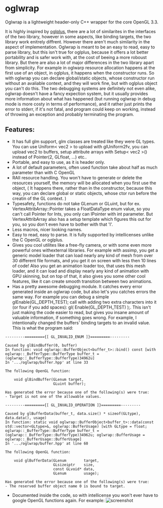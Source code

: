 oglwrap
=======

Oglwrap is a lightweight header-only C++ wrapper for the core OpenGL 3.3. 

It is highly inspired by [oglplus](https://github.com/matus-chochlik/oglplus), there are a lot of similarites in the interfaces of the two library, however in some aspects, like binding targets, the two library work enitrely diffrent.
However there aren't much similarity in the aspect of implementation. Oglwrap is meant to be an easy to read, easy to parse library, but this isn't true for oglplus, because it offers a lot better portability and is safer work with, at the cost of beeing a more roboust library. But there are also a lot of major differences in the two library apart from simplicity. For example in oglwarp resource allocation happens at the first use of an object, in oglplus, it happens when the constructor runs. So with oglwrap you can declare global/static objects, whose constructor run without an avaliable context, and they will work fine, but with oglplus object you can't do this. The two debugging systems are definitely not even alike, oglwrap doesn't have a fancy expection system, but it usually provides more information about what has happened (but running oglwrap in debug mode is more costy in terms of performance), and it rather just prints the error to stderr, if it's not fatal, and program could keep on working, instead of throwing an exception and probably terminating the program.    

Features:
-------------
* It has full glm support, glm classes are treated like they were GL types. You can use Uniform< vec2 > to upload with glUniform2fv, 
  you can upload vec2 to buffers, setup attribute arrays with Setup< vec2 >() instead of Pointer(2, GLfloat, ...) etc..
* Portable, and easy to use, as it is header only.
* A lot of default parameters, often used function take about half as much parameter than with C OpenGL
* RAII resource handling. You won't have to generate or delete the resources yourself, the memory will be allocated when you first use the object,
  ( It happens there, rather than in the constructor, because this way, you can declare global or static objects, whose ctor run before the creatin of the GL context. )
* Typesafety, functions do not take GLenum or GLuint, but for ex. VertexAttribArray::Pointer takes a FloatDataType enum value, so
  you can't call Pointer for Ints, you only can IPointer with int parameter. But VertexAttribArray also has a setup template which 
  figures this out for you, so you don't even have to bother with that 'I'.
* Less macros, nicer looking names.
* Easy to read, easy to parse. It is fully supported by intellicenses unlike the C OpenGL or oglplus.
* Gives you cool utilites like a free-fly camera, or with some even more powerful ones withexternal libraries. For example with assimp, you get a generic model loader that can load nearly any kind of mesh from over 30 different file formats, and you get it on screen with less then 10 lines of code! Also you get an animation loader too, that uses this mesh loader, and it can load and display nearly any kind of animation with GPU skinning, but on top of that, it also gives you some other cool features, like it can create smooth transition between two animations.  
* Has a pretty awesome debugging module. It catches every error generated inside an oglwrap code, but also let's you catches errors the same way. For example you can debug a simple glEnable(GL_DEPTH_TEST); call with adding two  extra characters into it (or four if you add spaces): gl( Enable(GL_DEPTH_TEST) );. This isn't just making the code easier to read, but gives you insane amount of valuable information, if something goes wrong. For example, I intentionally changed the buffers' binding targets to an invalid value. This is what the program said:

```
---------========={[ GL_INVALID_ENUM ]}=========---------

Caused by glBindBuffer(0, buffer)
In function: void oglwrap::BufferObject<buffer_t>::bind() const [with oglwrap::_BufferType::BufferType buffer_t = (oglwrap::_BufferType::BufferType)34962u]
In '.../oglwrap/buffer.hpp' at line 33

The following OpenGL function: 

    void glBindBuffer(GLenum target,
     		          GLuint buffer);

Has generated the error because one of the following(s) were true:
- Target is not one of the allowable values.

---------========={[ GL_INVALID_OPERATION ]}=========---------

Caused by glBufferData(buffer_t, data.size() * sizeof(GLtype), data.data(), usage)
In function: static void oglwrap::BufferObject<buffer_t>::data(const std::vector<GLtype>&, oglwrap::BufferUsage) [with GLtype = float; oglwrap::_BufferType::BufferType buffer_t = (oglwrap::_BufferType::BufferType)34962u; oglwrap::BufferUsage = oglwrap::_BufferUsage::BufferUsage]
In '.../oglwrap/buffer.hpp' at line 60

The following OpenGL function: 

    void glBufferData(GLenum        target,
     		          GLsizeiptr    size,
     		          const GLvoid* data,
     		          GLenum        usage);

Has generated the error because one of the following(s) were true:
- The reserved buffer object name 0 is bound to target.
```

* Documented inside the code, so with intellicense you won't ever have to google OpenGL functions again.
For example:
![screenshot](http://oi42.tinypic.com/hrmv7c.jpg)
